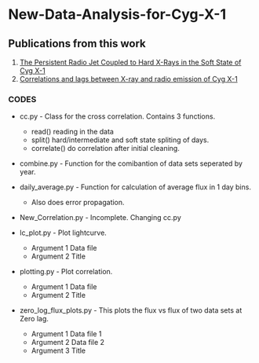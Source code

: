 # New-Data-Analysis-for-Cyg-X-1

## Publications from this work

1. [The Persistent Radio Jet Coupled to Hard X-Rays in the Soft State of Cyg X-1](https://ui.adsabs.harvard.edu/abs/2020ApJ...894L..18Z/abstract)
2. [Correlations and lags between X-ray and radio emission of Cyg X-1](https://arxiv.org/abs/2004.11786v2)

### CODES

* cc.py - Class for the cross correlation. Contains 3 functions.
    - read() reading in the data
    - split() hard/intermediate and soft state spliting of days.
    - correlate() do correlation after initial cleaning.

* combine.py - Function for the comibantion of data sets seperated by year.
* daily_average.py - Function for calculation of average flux in 1 day bins.
    - Also does error propagation.
* New_Correlation.py - Incomplete. Changing cc.py
* lc_plot.py - Plot lightcurve.
    - Argument 1 Data file
    - Argument 2 Title
* plotting.py - Plot correlation. 
    - Argument 1 Data file
    - Argument 2 Title
* zero_log_flux_plots.py - This plots the flux vs flux of two data sets at Zero lag.
    - Argument 1 Data file 1
    - Argument 2 Data file 2
    - Argument 3 Title
